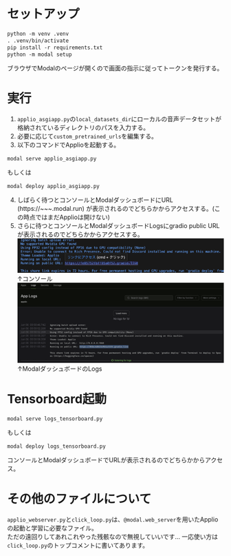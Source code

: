 # セットアップ
```
python -m venv .venv
. .venv/bin/activate
pip install -r requirements.txt
python -m modal setup
```
ブラウザでModalのページが開くので画面の指示に従ってトークンを発行する。

# 実行
1. `applio_asgiapp.py`の`local_datasets_dir`にローカルの音声データセットが格納されているディレクトリのパスを入力する。  
2. 必要に応じて`custom_pretrained_urls`を編集する。  
3. 以下のコマンドでApplioを起動する。  
```
modal serve applio_asgiapp.py
```
もしくは
```
modal deploy applio_asgiapp.py
```
4. しばらく待つとコンソールとModalダッシュボードにURL (https://~~~.modal.run) が表示されるのでどちらかからアクセスする。(この時点ではまだApplioは開けない)
5. さらに待つとコンソールとModalダッシュボードLogsにgradio public URLが表示されるのでどちらかからアクセスする。  
![pic1](doc/gradio_public_url_in_console.png)  
↑コンソール  
![pic2](doc/gradio_public_url_in_modal_logs.png)  
↑ModalダッシュボードのLogs  

# Tensorboard起動
```
modal serve logs_tensorboard.py
```
もしくは
```
modal deploy logs_tensorboard.py
```
コンソールとModalダッシュボードでURLが表示されるのでどちらかからアクセス。  

# その他のファイルについて
`applio_webserver.py`と`click_loop.py`は、`@modal.web_server`を用いたApplioの起動と学習に必要なファイル。  
ただの遠回りしてあれこれやった残骸なので無視していいです... 一応使い方は`click_loop.py`のトップコメントに書いてあります。  
